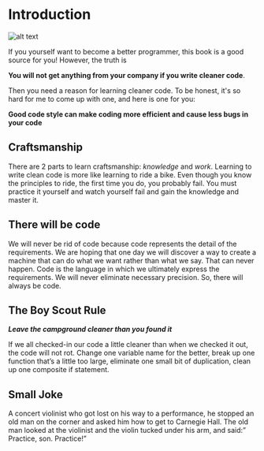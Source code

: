 # Introduction

![alt text](https://i.redd.it/btd5aebzr5h01.jpg "Logo Title Text 1")

If you yourself want to become a better programmer, this book is a good source for you! However, the truth is 

**You will not get anything from your company if you write cleaner code**. 

Then you need a reason for learning cleaner code. To be honest, it's so hard for me to come up with one, and here is one for you: 

**Good code style can make coding more efficient and cause less bugs in your code**

## Craftsmanship
There are 2 parts to learn craftsmanship: _knowledge_ and _work_.
Learning to write clean code is more like learning to ride a bike. Even though you know the principles to ride, the first time you do, you probably fail. You must practice it yourself and watch yourself fail and gain the knowledge and master it.

## There will be code
We will never be rid of code because code represents the detail of the requirements. We are hoping that one day we will discover a way to create a machine that can do what we want rather than what we say. That can never happen. Code is the language in which we ultimately express the requirements. We will never eliminate necessary precision. So, there will always be code.

## The Boy Scout Rule

**_Leave the campground cleaner than you found it_**

If we all checked-in our code a little cleaner than when we checked it out, the code will not rot. Change one variable name for the better, break up one function that’s a little too large, eliminate one small bit of duplication, clean up one composite if statement.

## Small Joke
A concert violinist who got lost on his way to a performance, he stopped an old man on the corner and asked him how to get to Carnegie Hall. The old man looked at the violinist and the violin tucked under his arm, and said:” Practice, son. Practice!”